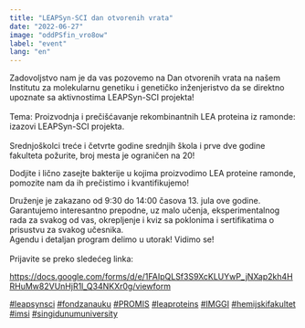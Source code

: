 ```yaml
---
title: "LEAPSyn-SCI dan otvorenih vrata"
date: "2022-06-27"
image: "oddPSfin_vro8ow"
label: "event"
lang: "en"
---
```

Zadovoljstvo nam je da vas pozovemo na Dan otvorenih vrata na našem Institutu za molekularnu genetiku i genetičko inženjeristvo da se direktno upoznate sa aktivnostima LEAPSyn-SCI projekta!
<br/><br/> 
Tema: Proizvodnja i prečišćavanje rekombinantnih LEA proteina iz ramonde: izazovi LEAPSyn-SCI projekta.
<br/><br/> 
Srednjoškolci treće i četvrte godine srednjih škola i prve dve godine fakulteta požurite, broj mesta je ograničen na 20!

Dodjite i lično zasejte bakterije u kojima proizvodimo LEA proteine ramonde, pomozite nam da ih prečistimo i kvantifikujemo!

Druženje je zakazano od 9:30 do 14:00 časova 13. jula ove godine. Garantujemo interesantno prepodne, uz malo učenja, eksperimentalnog rada za svakog od vas, okrepljenje i kviz sa poklonima i sertifikatima o prisustvu za svakog učesnika.
<br/>
Agendu i detaljan program delimo u utorak!
Vidimo se!
<br/><br/>
Prijavite se preko sledećeg linka:

https://docs.google.com/forms/d/e/1FAIpQLSf3S9XcKLUYwP_jNXap2kh4HRHuMw82VUnHjR1l_Q34NKXr0g/viewform

<a href=''>#leapsynsci</a> <a href=''>#fondzanauku</a> <a href=''>#PROMIS</a> <a href=''>#leaproteins</a> <a href=''>#IMGGI</a> <a href=''>#hemijskifakultet</a> <a href=''>#imsi</a> <a href=''>#singidunumuniversity</a>
